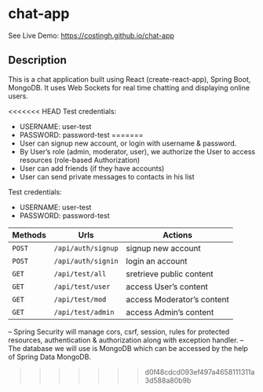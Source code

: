 # chat-app

See Live Demo: https://costingh.github.io/chat-app

## Description

This is a chat application built using React (create-react-app), Spring Boot, MongoDB. It uses Web Sockets for real time chatting and displaying online users. 

<<<<<<< HEAD
Test credentials:
* USERNAME: user-test
* PASSWORD: password-test
=======
* User can signup new account, or login with username & password.
* By User’s role (admin, moderator, user), we authorize the User to access resources (role-based Authorization)
* User can add friends (if they have accounts)
* User can send private messages to contacts in his list

Test credentials:
* USERNAME: user-test
* PASSWORD: password-test

| Methods | Urls | Actions |
| --- | --- | --- |
| `POST` | `/api/auth/signup` | signup new account |
| `POST` | `/api/auth/signin` | login an account |
| `GET` | `/api/test/all` | sretrieve public content |
| `GET` | `/api/test/user` | access User’s content |
| `GET` | `/api/test/mod` | access Moderator’s content |
| `GET` | `/api/test/admin` | access Admin’s content |



– Spring Security will manage cors, csrf, session, rules for protected resources, authentication & authorization along with exception handler.
– The database we will use is MongoDB which can be accessed by the help of Spring Data MongoDB.
>>>>>>> d0f48cdcd093ef497a4658111311a3d588a80b9b
